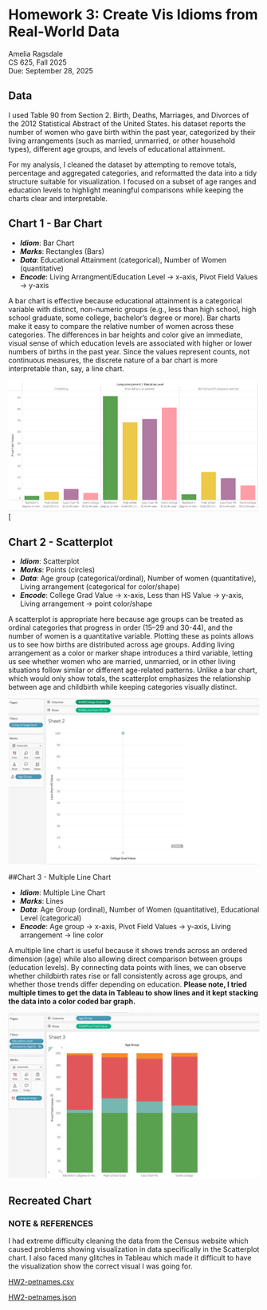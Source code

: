 # Homework 3: Create Vis Idioms from Real-World Data

Amelia Ragsdale  
CS 625, Fall 2025  
Due: September 28, 2025

## Data

I used Table 90 from Section 2. Birth, Deaths, Marriages, and Divorces of the 2012 Statistical Abstract of the United States. his dataset reports the number of women who gave birth within the past year, categorized by their living arrangements (such as married, unmarried, or other household types), different age groups, and levels of educational attainment.

For my analysis, I cleaned the dataset by attempting to remove totals, percentage and aggregated categories, and reformatted the data into a tidy structure suitable for visualization. I focused on a subset of age ranges and education levels to highlight meaningful comparisons while keeping the charts clear and interpretable.

## Chart 1 - Bar Chart

- ***Idiom***: Bar Chart
- ***Marks***: Rectangles (Bars)
- ***Data***: Educational Attainment (categorical), Number of Women (quantitative)
- ***Encode***: Living Arrangment/Education Level -> x-axis, Pivot Field Values -> y-axis

A bar chart is effective because educational attainment is a categorical variable with distinct, non-numeric groups (e.g., less than high school, high school graduate, some college, bachelor’s degree or more). Bar charts make it easy to compare the relative number of women across these categories. The differences in bar heights and color give an immediate, visual sense of which education levels are associated with higher or lower numbers of births in the past year. Since the values represent counts, not continuous measures, the discrete nature of a bar chart is more interpretable than, say, a line chart.

![](HW3_BarChart.png)
[

## Chart 2 - Scatterplot

- ***Idiom***: Scatterplot
- ***Marks***: Points (circles)
- ***Data***: Age group (categorical/ordinal), Number of women (quantitative), Living arrangement (categorical for color/shape)
- ***Encode***: College Grad Value -> x-axis, Less than HS Value -> y-axis, Living arrangement -> point color/shape

A scatterplot is appropriate here because age groups can be treated as ordinal categories that progress in order (15–29 and 30-44), and the number of women is a quantitative variable. Plotting these as points allows us to see how births are distributed across age groups. Adding living arrangement as a color or marker shape introduces a third variable, letting us see whether women who are married, unmarried, or in other living situations follow similar or different age-related patterns. Unlike a bar chart, which would only show totals, the scatterplot emphasizes the relationship between age and childbirth while keeping categories visually distinct.

![](HW3_Scatterplot.png)

##Chart 3 - Multiple Line Chart

- ***Idiom***: Multiple Line Chart
- ***Marks***: Lines
- ***Data***: Age Group (ordinal), Number of Women (quantitative), Educational Level (categorical)
- ***Encode***: Age group -> x-axis, Pivot Field Values -> y-axis, Living arrangement -> line color

A multiple line chart is useful because it shows trends across an ordered dimension (age) while also allowing direct comparison between groups (education levels). By connecting data points with lines, we can observe whether childbirth rates rise or fall consistently across age groups, and whether those trends differ depending on education.
**Please note, I tried multiple times to get the data in Tableau to show lines and it kept stacking the data into a color coded bar graph.**

![](HW3_MLineChart.png)

## Recreated Chart



### NOTE & REFERENCES

I had extreme difficulty cleaning the data from the Census website which caused problems showing visualization in data specifically in the Scatterplot chart. I also faced many glitches in Tableau which made it difficult to have the visualization show the correct visual I was going for.

[HW2-petnames.csv](https://github.com/amelia1209812/CS625_FALL25/blob/main/HW2-petnames.csv)

[HW2-petnames.json](https://github.com/amelia1209812/CS625_FALL25/blob/main/HW2-petnames.json)
